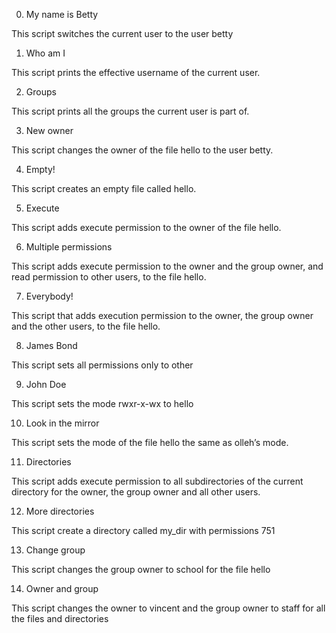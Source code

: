 0. My name is Betty 

This script switches the current user to the user betty

1. Who am I 

This script prints the effective username of the current user.

2. Groups 

This script prints all the groups the current user is part of.

3. New owner 

This script changes the owner of the file hello to the user betty.

4. Empty! 

This script creates an empty file called hello.

5. Execute 

This script adds execute permission to the owner of the file hello.

6. Multiple permissions 

This script adds execute permission to the owner and the group owner, and read permission to other users, to the file hello.

7. Everybody! 

This script that adds execution permission to the owner, the group owner and the other users, to the file hello.

8. James Bond 

This script sets all permissions only to other

9. John Doe 

This script sets the mode rwxr-x-wx to hello

10. Look in the mirror 

This script sets the mode of the file hello the same as olleh’s mode.

11. Directories 

This script adds execute permission to all subdirectories of the current directory for the owner, the group owner and all other users.

12. More directories 

This script create a directory called my_dir with permissions 751 

13. Change group 

This script changes the group owner to school for the file hello

14. Owner and group 

This script changes the owner to vincent and the group owner to staff for all the files and directories 
